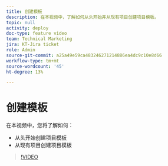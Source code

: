 ```yaml
---
title: 创建模板
description: 在本视频中，了解如何从头开始并从现有项目创建项目模板。
topic: null
activity: deploy
doc-type: feature video
team: Technical Marketing
jira: KT-Jira ticket
role: Admin
source-git-commit: a25a49e59ca483246271214886ea4dc9c10e8d66
workflow-type: tm+mt
source-wordcount: '45'
ht-degree: 13%

---
```


# 创建模板

在本视频中，您将了解如何：

* 从头开始创建项目模板
* 从现有项目创建项目模板

>[!VIDEO](https://video.tv.adobe.com/v/335210/?quality=12&learn=on)

